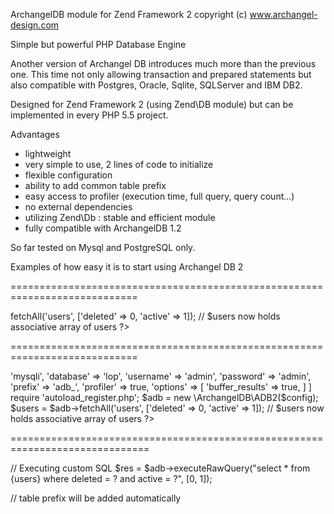 ArchangelDB module for Zend Framework 2
copyright (c) www.archangel-design.com

Simple but powerful PHP Database Engine

Another version of Archangel DB introduces much more than the previous one.
This time not only allowing transaction and prepared statements but also
compatible with Postgres, Oracle, Sqlite, SQLServer and IBM DB2.

Designed for Zend Framework 2 (using Zend\DB module) but can be implemented
in every PHP 5.5 project.

Advantages
- lightweight
- very simple to use, 2 lines of code to initialize
- flexible configuration
- ability to add common table prefix
- easy access to profiler (execution time, full query, query count...)
- no external dependencies
- utilizing Zend\Db : stable and efficient module
- fully compatible with ArchangelDB 1.2

So far tested on Mysql and PostgreSQL only.

Examples of how easy it is to start using Archangel DB 2

============================================================================
<?php
// initialized with config file adbConfig.php in module or project root
require 'autoload_register.php';
$adb = new \ArchangelDB\ADB2();

$users = $adb->fetchAll('users', ['deleted' => 0, 'active' => 1]);
// $users now holds associative array of users
?>
============================================================================

<?php
// initialized with array as argument
$config = [
    'driver' => 'mysqli',
    'database' => 'lop',
    'username' => 'admin',
    'password' => 'admin',
    'prefix' => 'adb_',
    'profiler' => true,
    'options' => [
        'buffer_results' => true,
    ]
]
require 'autoload_register.php';
$adb = new \ArchangelDB\ADB2($config);

$users = $adb->fetchAll('users', ['deleted' => 0, 'active' => 1]);
// $users now holds associative array of users
?>
==============================================================================

// Executing custom SQL
$res = $adb->executeRawQuery("select * from {users} where deleted = ? and active = ?", [0, 1]);

// table prefix will be added automatically



